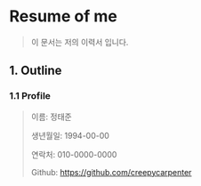 # Resume of me
> 이 문서는 저의 이력서 입니다.


## 1. Outline
### 1.1 Profile
> 
> 이름: 정태준
> 
> 생년월일: 1994-00-00
> 
> 연락처: 010-0000-0000
>
> Github: https://github.com/creepycarpenter